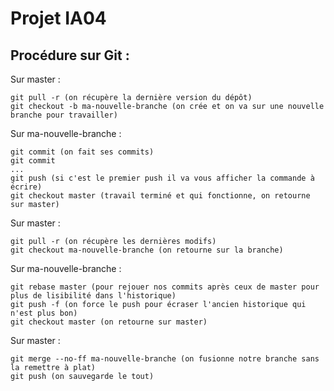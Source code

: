 # Projet IA04

## Procédure sur Git :

Sur master :
```
git pull -r (on récupère la dernière version du dépôt)
git checkout -b ma-nouvelle-branche (on crée et on va sur une nouvelle branche pour travailler)
```

Sur ma-nouvelle-branche :
```
git commit (on fait ses commits)
git commit
...
git push (si c'est le premier push il va vous afficher la commande à écrire)
git checkout master (travail terminé et qui fonctionne, on retourne sur master)
```

Sur master :
```
git pull -r (on récupère les dernières modifs)
git checkout ma-nouvelle-branche (on retourne sur la branche)
```

Sur ma-nouvelle-branche :
```
git rebase master (pour rejouer nos commits après ceux de master pour plus de lisibilité dans l'historique)
git push -f (on force le push pour écraser l'ancien historique qui n'est plus bon)
git checkout master (on retourne sur master)
```

Sur master :
```
git merge --no-ff ma-nouvelle-branche (on fusionne notre branche sans la remettre à plat)
git push (on sauvegarde le tout)
```
